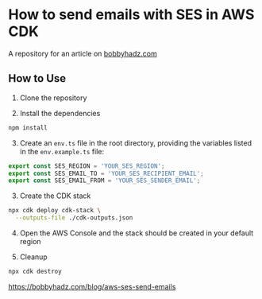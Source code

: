 # How to send emails with SES in AWS CDK

A repository for an article on
[bobbyhadz.com](https://bobbyhadz.com/blog/aws-ses-send-emails)

## How to Use

1. Clone the repository

2. Install the dependencies

```bash
npm install
```

3. Create an `env.ts` file in the root directory, providing the variables listed
   in the `env.example.ts` file:

```typescript
export const SES_REGION = 'YOUR_SES_REGION';
export const SES_EMAIL_TO = 'YOUR_SES_RECIPIENT_EMAIL';
export const SES_EMAIL_FROM = 'YOUR_SES_SENDER_EMAIL';
```

3. Create the CDK stack

```bash
npx cdk deploy cdk-stack \
  --outputs-file ./cdk-outputs.json
```

4. Open the AWS Console and the stack should be created in your default region

5. Cleanup

```bash
npx cdk destroy
```

https://bobbyhadz.com/blog/aws-ses-send-emails


